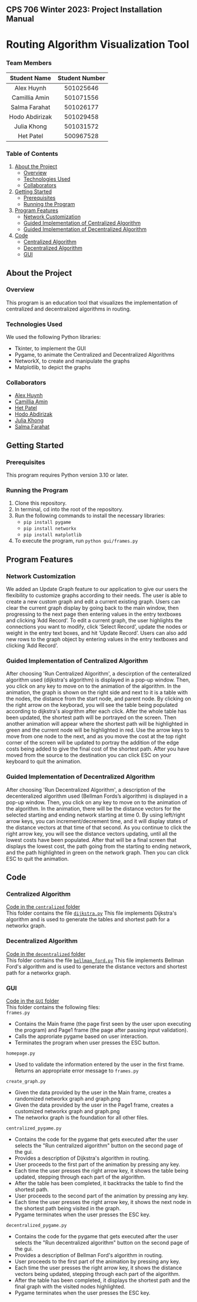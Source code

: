## CPS 706 Winter 2023:  Project Installation Manual

# Routing Algorithm Visualization Tool


### Team Members

| Student Name | Student Number|
| :---: | :---: |
|Alex Huynh        |501025646
|Camillia Amin     |501071556
|Salma Farahat     |501026177
|Hodo Abdirizak    |501029458
|Julia Khong       |501031572
|Het Patel         |500967528

### Table of Contents
<ol>
  <li>
    <a href="#about-the-project">About the Project</a>
    <ul>
      <li><a href="#overview">Overview</a></li>
    </ul>
    <ul>
      <li><a href="#technologies-used">Technologies Used</a></li>
    </ul>
    <ul>
      <li><a href="#collaborators">Collaborators</a></li>
    </ul>
  </li>
  <li>
    <a href="#getting-started">Getting Started</a>
    <ul>
      <li><a href="#prerequisites">Prerequisites</a></li>
      <li><a href="#running-the-program">Running the Program</a></li>
    </ul>
  </li>
  <li>
    <a href="#program-features">Program Features</a>
    <ul>
      <li><a href="#network-customization">Network Customization</a></li>
      <li><a href="#guided-implementation-of-centralized-algorithm">Guided Implementation of Centralized Algorithm</a></li>
      <li><a href="#guided-implementation-of-decentralized-algorithm">Guided Implementation of Decentralized Algorithm</a></li>
    </ul>
  </li>
  <li>
    <a href="#code">Code</a>
    <ul>
      <li><a href="#centralized-algorithm">Centralized Algorithm</a></li>
      <li><a href="#decentralized-algorithm">Decentralized Algorithm</a></li>
      <li><a href="#gui">GUI</a></li>
    </ul>
  </li>
</ol>


## About the Project

### Overview
This program is an education tool that visualizes the implementation of centralized and decentralized algorithms in routing. 

### Technologies Used 
We used the following Python libraries:
- Tkinter, to implement the GUI
- Pygame, to animate the Centralized and Decentralized Algorithms
- NetworkX, to create and manipulate the graphs
- Matplotlib, to depict the graphs

### Collaborators
- [Alex Huynh](https://github.com/alextuffy)
- [Camillia Amin](https://github.com/chamin19)
- [Het Patel](https://github.com/hetp4401)
- [Hodo Abdirizak](https://github.com/hodoabdirizak)
- [Julia Khong](https://github.com/P3anutz)
- [Salma Farahat](https://github.com/Salma-Farahat)

## Getting Started

### Prerequisites
This program requires Python version 3.10 or later. <br>

### Running the Program
1. Clone this repository. 
2. In terminal, cd into the root of the repository.
3. Run the following commands to install the necessary libraries: <br>
    - `pip install pygame` <br>
    - `pip install networkx` <br>
    - `pip install matplotlib` <br>
3. To execute the program, run `python gui/frames.py`

## Program Features

### Network Customization
We added an Update Graph feature to our application to give our users the flexibility to customize graphs according to their needs. The user is able to create a new custom graph and edit a current existing graph. Users can clear the current graph display by going back to the main window, then progressing to the next page then entering values in the entry textboxes and clicking ‘Add Record’. To edit a current graph, the user highlights the connections you want to modify, click ‘Select Record’, update the nodes or weight in the entry text boxes, and hit ‘Update Record’. Users can also add new rows to the graph object by entering values in the entry textboxes and clicking ‘Add Record’.

### Guided Implementation of Centralized Algorithm
After choosing 'Run Centralized Algorithm', a descirption of the centeralized algorithm used (dijkstra's algorithm) is displayed in a pop-up window.
Then, you click on any key to move on to the animation of the algorithm. In the animation, the graph is shown on the right side and next to it is a table with the nodes, the distance from the start node, and parent node. By clicking on the right arrow on the keyborad, you will see the table being populated according to dijkstra's alogrithm after each click. After the whole table has been updated, the shortest path will be portrayed on the screen. Then another animation will appear where the shortest path will be highlighted in green and the current node will be highlighted in red. Use the arrow keys to move from one node to the next, and as you move the cost at the top right corner of the screen will be updated to portray the addition of the edge costs being added to give the final cost of the shortest path. After you have moved from the source to the destination you can click ESC on your keyboard to quit the animation. 
### Guided Implementation of Decentralized Algorithm
After choosing 'Run Decentralized Algorithm', a description of the decenteralized algorithm used (Bellman Fords’s algorithm) is displayed in a pop-up window. Then, you click on any key to move on to the animation of the algorithm.  In the animation, there will be the distance vectors for the selected starting and ending network starting at time 0. By using left/right arrow keys, you can increment/decrement time, and it will display states of the distance vectors at that time of that second. As you continue to click the right arrow key, you will see the distance vectors updating, until all the lowest costs have been populated. After that will be a final screen that displays the lowest cost, the path going from the starting to ending network, and the path highlighted in green on the network graph. Then you can click ESC to quit the animation.

## Code 

### Centralized Algorithm
[Code in the `centralized` folder](https://github.com/hodoabdirizak/CPS706-W23-G1/tree/main/centralized)<br>
This folder contains the file [`dijkstra.py`](https://github.com/hodoabdirizak/CPS706-W23-G1/blob/main/centralized/dijkstra.py)
This file implements Dijkstra's algorithm and is used to generate the tables and shortest path for a networkx graph. 

### Decentralized Algorithm
[Code in the `decentralized` folder](https://github.com/hodoabdirizak/CPS706-W23-G1/tree/main/dentralized)<br>
This folder contains the file [`bellman_ford.py`](https://github.com/hodoabdirizak/CPS706-W23-G1/blob/main/decentralized/bellman_ford.py)
This file implements Bellman Ford's algorithm and is used to generate the distance vectors and shortest path for a networkx graph. 

### GUI
[Code in the `GUI` folder](https://github.com/hodoabdirizak/CPS706-W23-G1/tree/main/dentralized)<br>
This folder contains the following files:<br>
`frames.py`
- Contains the Main frame (the page first seen by the user upon executing the program) and Page1 frame (the page after passing input validation).
- Calls the approriate pygame based on user interaction. 
- Terminates the program when user presses the ESC button. 

`homepage.py`
- Used to validate the information entered by the user in the first frame. Returns an appropriate error message to `frames.py`

`create_graph.py`
- Given the data provided by the user in the Main frame, creates a randomized networkx graph and graph.png
- Given the data provided by the user in the Page1 frame, creates a customized networkx graph and graph.png
- The networkx graph is the foundation for all other files.

`centralized_pygame.py`
- Contains the code for the pygame that gets executed after the user selects the "Run centralized algorithm" button on the second page of the gui.
- Provides a description of Dijkstra's algorithm in routing.
- User proceeds to the first part of the animation by pressing any key.
- Each time the user presses the right arrow key, it shows the table being updated, stepping through each part of the algorithm.
- After the table has been completed, it backtracks the table to find the shortest path. 
- User proceeds to the second part of the animation by pressing any key.
- Each time the user presses the right arrow key, it shows the next node in the shortest path being visited in the graph. 
- Pygame terminates when the user presses the ESC key. 

`decentralized_pygame.py`
- Contains the code for the pygame that gets executed after the user selects the "Run decentralized algorithm" button on the second page of the gui.
- Provides a description of Bellman Ford's algorithm in routing. 
- User proceeds to the first part of the animation by pressing any key.
- Each time the user presses the right arrow key, it shows the distance vectors being updated, stepping through each part of the algorithm.
- After the table has been completed, it displays the shortest path and the final graph with the visited nodes highlighted. 
- Pygame terminates when the user presses the ESC key. 
